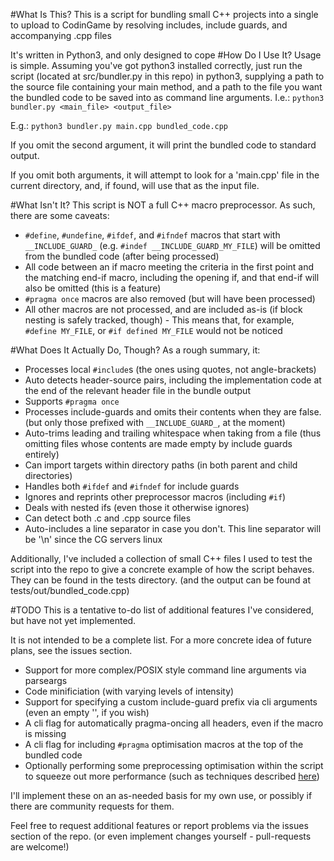 #What Is This?
This is a script for bundling small C++ projects into a single to upload to CodinGame by resolving includes, include guards, and accompanying .cpp files

It's written in Python3, and only designed to cope
#How Do I Use It?
Usage is simple. Assuming you've got python3 installed correctly, just run the script (located at src/bundler.py in this repo) in python3, supplying a path to the source file containing your main method, and a path to the file you want the bundled code to be saved into as command line arguments.
I.e.:
    ```
        python3 bundler.py <main_file> <output_file>
    ```
    
E.g.:
    ```
        python3 bundler.py main.cpp bundled_code.cpp
    ```

If you omit the second argument, it will print the bundled code to standard output.

If you omit both arguments, it will attempt to look for a 'main.cpp' file in the current directory, and, if found, will use that as the input file.

#What Isn't It?
This script is NOT a full C++ macro preprocessor. As such, there are some caveats:
- `#define`, `#undefine`, `#ifdef`, and `#ifndef` macros that start with `__INCLUDE_GUARD_` (e.g. `#indef __INCLUDE_GUARD_MY_FILE`) will be omitted from the bundled code (after being processed)
- All code between an if macro meeting the criteria in the first point and the matching end-if macro, including the opening if, and that end-if will also be omitted (this is a feature)
- `#pragma once` macros are also removed (but will have been processed)
- All other macros are not processed, and are included as-is (if block nesting is safely tracked, though) - This means that, for example, `#define MY_FILE`, or `#if defined MY_FILE` would not be noticed

#What Does It Actually Do, Though?
As a rough summary, it:
- Processes local `#include`s (the ones using quotes, not angle-brackets)
- Auto detects header-source pairs, including the implementation code at the end of the relevant header file in the bundle output
- Supports `#pragma once`
- Processes include-guards and omits their contents when they are false. (but only those prefixed with `__INCLUDE_GUARD_`, at the moment)
- Auto-trims leading and trailing whitespace when taking from a file (thus omitting files whose contents are made empty by include guards entirely)
- Can import targets within directory paths (in both parent and child directories)
- Handles both `#ifdef` and `#ifndef` for include guards
- Ignores and reprints other preprocessor macros (including `#if`)
- Deals with nested ifs (even those it otherwise ignores)
- Can detect both .c and .cpp source files
- Auto-includes a line separator in case you don't. This line separator will be '\n' since the CG servers linux

Additionally, I've included a collection of small C++ files I used to test the script into the repo to give a concrete example of how the script behaves. They can be found in the tests directory. (and the output can be found at tests/out/bundled_code.cpp)

#TODO
This is a tentative to-do list of additional features I've considered, but have not yet implemented.

It is not intended to be a complete list. For a more concrete idea of future plans, see the issues section.
- Support for more complex/POSIX style command line arguments via parseargs
- Code minificiation (with varying levels of intensity)
- Support for specifying a custom include-guard prefix via cli arguments (even an empty '', if you wish)
- A cli flag for automatically pragma-oncing all headers, even if the macro is missing
- A cli flag for including `#pragma` optimisation macros at the top of the bundled code 
- Optionally performing some preprocessing optimisation within the script to squeeze out more performance (such as techniques described [here](https://www.codingame.com/forum/t/c-and-the-o3-compilation-flag/1670))

I'll implement these on an as-needed basis for my own use, or possibly if there are community requests for them.

Feel free to request additional features or report problems via the issues section of the repo. (or even implement changes yourself - pull-requests are welcome!)